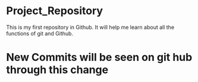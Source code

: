 # Project_Repository
This is my first repository in Github. It will help me learn about all the functions of git and Github.
# New Commits will be seen on git hub through this change
